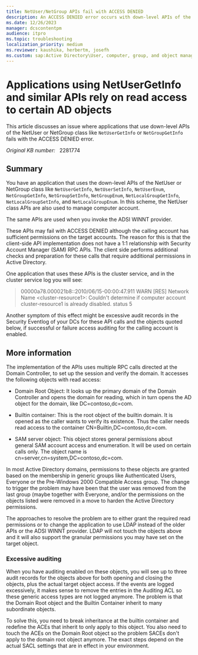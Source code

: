 ```yaml
---
title: NetUser/NetGroup APIs fail with ACCESS DENIED
description: An ACCESS DENIED error occurs with down-level APIs of the NetUser or NetGroup class like NetUserGetInfo or NetGroupGetInfo.
ms.date: 12/26/2023
manager: dcscontentpm
audience: itpro
ms.topic: troubleshooting
localization_priority: medium
ms.reviewer: kaushika, herbertm, josefh
ms.custom: sap:Active Directory\User, computer, group, and object management, csstroubleshoot
---
```

# Applications using NetUserGetInfo and similar APIs rely on read access to certain AD objects

This article discusses an issue where applications that use down-level APIs of the NetUser or NetGroup class like `NetUserGetInfo` or `NetGroupGetInfo` fails with the ACCESS DENIED error.

_Original KB number:_ &nbsp; 2281774

## Summary

You have an application that uses the down-level APIs of the NetUser or NetGroup class like `NetUserGetInfo`, `NetUserSetInfo`, `NetUserEnum`, `NetGroupGetInfo`, `NetGroupSetInfo`, `NetGroupEnum`, `NetLocalGroupGetInfo`, `NetLocalGroupSetInfo`, and `NetLocalGroupEnum`. In this scheme, the NetUser class APIs are also used to manage computer account.

The same APIs are used when you invoke the ADSI WINNT provider.

These APIs may fail with ACCESS DENIED although the calling account has sufficient permissions on the target accounts. The reason for this is that the client-side API implementation does not have a 1:1 relationship with Security Account Manager (SAM) RPC APIs. The client side performs additional checks and preparation for these calls that require additional permissions in Active Directory.

One application that uses these APIs is the cluster service, and in the cluster service log you will see:

> 00000a78.000021b8::2010/06/15-00:00:47.911 WARN [RES] Network Name \<cluster-resource1>: Couldn't determine if computer account cluster-resource1 is already disabled. status 5  

Another symptom of this effect might be excessive audit records in the Security Eventlog of your DCs for these API calls and the objects quoted below, if successful or failure access auditing for the calling account is enabled.

## More information

The implementation of the APIs uses multiple RPC calls directed at the Domain Controller, to set up the session and verify the domain. It accesses the following objects with read access:

- Domain Root Object: It looks up the primary domain of the Domain Controller and opens the domain for reading, which in turn opens the AD object for the domain, like DC=contoso,dc=com.

- Builtin container: This is the root object of the builtin domain. It is opened as the caller wants to verify its existence. Thus the caller needs read access to the container CN=Builtin,DC=contoso,dc=com.

- SAM server object: This object stores general permissions about general SAM account access and enumeration. It will be used on certain calls only. The object name is cn=server,cn=system,DC=contoso,dc=com.

In most Active Directory domains, permissions to these objects are granted based on the membership in generic groups like Authenticated Users, Everyone or the Pre-Windows 2000 Compatible Access group. The change to trigger the problem may have been that the user was removed from the last group (maybe together with Everyone, and/or the permissions on the objects listed were removed in a move to harden the Active Directory permissions.

The approaches to resolve the problem are to either grant the required read permissions or to change the application to use LDAP instead of the older APIs or the ADSI WINNT provider. LDAP will not touch the objects above and it will also support the granular permissions you may have set on the target object.

### Excessive auditing

When you have auditing enabled on these objects, you will see up to three audit records for the objects above for both opening and closing the objects, plus the actual target object access. If the events are logged excessively, it makes sense to remove the entries in the Auditing ACL so these generic access types are not logged anymore. The problem is that the Domain Root object and the Builtin Container inherit to many subordinate objects.

To solve this, you need to break inheritance at the builtin container and redefine the ACEs that inherit to only apply to this object. You also need to touch the ACEs on the Domain Root object so the problem SACEs don't apply to the domain root object anymore. The exact steps depend on the actual SACL settings that are in effect in your environment.
